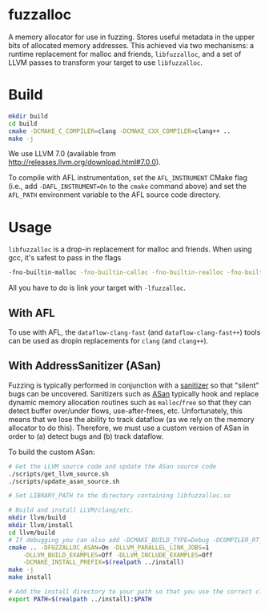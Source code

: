 # fuzzalloc

A memory allocator for use in fuzzing. Stores useful metadata in the upper
bits of allocated memory addresses. This achieved via two mechanisms: a runtime
replacement for malloc and friends, `libfuzzalloc`, and a set of
LLVM passes to transform your target to use `libfuzzalloc`.

# Build

```bash
mkdir build
cd build
cmake -DCMAKE_C_COMPILER=clang -DCMAKE_CXX_COMPILER=clang++ ..
make -j
```

We use LLVM 7.0 (available from http://releases.llvm.org/download.html#7.0.0).

To compile with AFL instrumentation, set the `AFL_INSTRUMENT` CMake flag (i.e.,
add `-DAFL_INSTRUMENT=On` to the `cmake` command above) and set the `AFL_PATH`
environment variable to the AFL source code directory.

# Usage

`libfuzzalloc` is a drop-in replacement for malloc and friends. When using
gcc, it's safest to pass in the flags

```bash
-fno-builtin-malloc -fno-builtin-calloc -fno-builtin-realloc -fno-builtin-free
```

All you have to do is link your target with `-lfuzzalloc`.

## With AFL

To use with AFL, the `dataflow-clang-fast` (and `dataflow-clang-fast++`) tools
can be used as dropin replacements for `clang` (and `clang++`).

## With AddressSanitizer (ASan)

Fuzzing is typically performed in conjunction with a
[sanitizer](https://github.com/google/sanitizers/wiki) so that "silent" bugs can
be uncovered. Sanitizers such as
[ASan](https://github.com/google/sanitizers/wiki/AddressSanitizer) typically
hook and replace dynamic memory allocation routines such as `malloc`/`free` so
that they can detect buffer over/under flows, use-after-frees, etc.
Unfortunately, this means that we lose the ability to track dataflow (as we
rely on the memory allocator to do this). Therefore, we must use a custom
version of ASan in order to (a) detect bugs and (b) track dataflow.

To build the custom ASan:

```bash
# Get the LLVM source code and update the ASan source code
./scripts/get_llvm_source.sh
./scripts/update_asan_source.sh

# Set LIBRARY_PATH to the directory containing libfuzzalloc.so

# Build and install LLVM/clang/etc.
mkdir llvm/build
mkdir llvm/install
cd llvm/build
# If debugging you can also add -DCMAKE_BUILD_TYPE=Debug -DCOMPILER_RT_DEBUG=On
cmake .. -DFUZZALLOC_ASAN=On -DLLVM_PARALLEL_LINK_JOBS=1                    \
    -DLLVM_BUILD_EXAMPLES=Off -DLLVM_INCLUDE_EXAMPLES=Off                   \
    -DCMAKE_INSTALL_PREFIX=$(realpath ../install)
make -j
make install

# Add the install directory to your path so that you use the correct clang
export PATH=$(realpath ../install):$PATH
```
